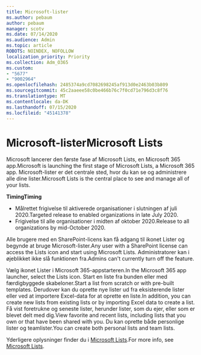 ```yaml
---
title: Microsoft-lister
ms.author: pebaum
author: pebaum
manager: scotv
ms.date: 07/14/2020
ms.audience: Admin
ms.topic: article
ROBOTS: NOINDEX, NOFOLLOW
localization_priority: Priority
ms.collection: Adm_O365
ms.custom:
- "5677"
- "9002964"
ms.openlocfilehash: 2485374a9cd7082698245af913d0e2463b03b809
ms.sourcegitcommit: 45c2aaeee58c0be466b76c7f0cd71e796d3c8f76
ms.translationtype: MT
ms.contentlocale: da-DK
ms.lasthandoff: 07/15/2020
ms.locfileid: "45141378"
---
```

# <a name="microsoft-lists"></a><span data-ttu-id="89aaf-102">Microsoft-lister</span><span class="sxs-lookup"><span data-stu-id="89aaf-102">Microsoft Lists</span></span>

<span data-ttu-id="89aaf-103">Microsoft lancerer den første fase af Microsoft Lists, en Microsoft 365 app.</span><span class="sxs-lookup"><span data-stu-id="89aaf-103">Microsoft is launching the first stage of Microsoft Lists, a Microsoft 365 app.</span></span> <span data-ttu-id="89aaf-104">Microsoft-lister er det centrale sted, hvor du kan se og administrere alle dine lister.</span><span class="sxs-lookup"><span data-stu-id="89aaf-104">Microsoft Lists is the central place to see and manage all of your lists.</span></span>  
  
<span data-ttu-id="89aaf-105">**Timing**</span><span class="sxs-lookup"><span data-stu-id="89aaf-105">**Timing**</span></span>  

- <span data-ttu-id="89aaf-106">Målrettet frigivelse til aktiverede organisationer i slutningen af juli 2020.</span><span class="sxs-lookup"><span data-stu-id="89aaf-106">Targeted release to enabled organizations in late July 2020.</span></span>
- <span data-ttu-id="89aaf-107">Frigivelse til alle organisationer i midten af oktober 2020.</span><span class="sxs-lookup"><span data-stu-id="89aaf-107">Release to all organizations by mid-October 2020.</span></span>

<span data-ttu-id="89aaf-108">Alle brugere med en SharePoint-licens kan få adgang til ikonet Lister og begynde at bruge Microsoft-lister.</span><span class="sxs-lookup"><span data-stu-id="89aaf-108">Any user with a SharePoint license can access the Lists icon and start using Microsoft Lists.</span></span> <span data-ttu-id="89aaf-109">Administratorer kan i øjeblikket ikke slå funktionen fra.</span><span class="sxs-lookup"><span data-stu-id="89aaf-109">Admins can't currently turn off the feature.</span></span>
 
<span data-ttu-id="89aaf-110">Vælg ikonet Lister i Microsoft 365-appstarteren.</span><span class="sxs-lookup"><span data-stu-id="89aaf-110">In the Microsoft 365 app launcher, select the Lists icon.</span></span> <span data-ttu-id="89aaf-111">Start en liste fra bunden eller med færdigbyggede skabeloner.</span><span class="sxs-lookup"><span data-stu-id="89aaf-111">Start a list from scratch or with pre-built templates.</span></span> <span data-ttu-id="89aaf-112">Derudover kan du oprette nye lister ud fra eksisterende lister eller ved at importere Excel-data for at oprette en liste.</span><span class="sxs-lookup"><span data-stu-id="89aaf-112">In addition, you can create new lists from existing lists or by importing Excel data to create a list.</span></span> <span data-ttu-id="89aaf-113">Få vist foretrukne og seneste lister, herunder lister, som du ejer, eller som er blevet delt med dig.</span><span class="sxs-lookup"><span data-stu-id="89aaf-113">View favorite and recent lists, including lists that you own or that have been shared with you.</span></span> <span data-ttu-id="89aaf-114">Du kan oprette både personlige lister og teamlister.</span><span class="sxs-lookup"><span data-stu-id="89aaf-114">You can create both personal lists and team lists.</span></span>  

<span data-ttu-id="89aaf-115">Yderligere oplysninger finder du i [Microsoft Lists](https://aka.ms/microsoftlists).</span><span class="sxs-lookup"><span data-stu-id="89aaf-115">For more info, see [Microsoft Lists](https://aka.ms/microsoftlists).</span></span>
